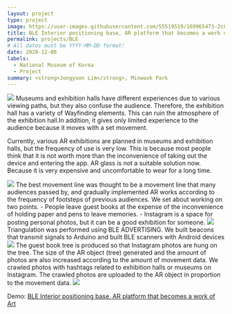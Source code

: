 ```yaml
---
layout: project
type: project
image: https://user-images.githubusercontent.com/55519519/169965473-2c647a34-c8bf-432b-a577-8765a9492745.png
title: BLE Interior positioning base, AR platform that becomes a work of Art
permalink: projects/BLE
# All dates must be YYYY-MM-DD format!
date: 2020-12-06
labels:
  - National Museum of Korea
  - Project
summary: <strong>Jongyoon Lim</strong>, Minwook Park
---
```


<img class="ui image" src="https://user-images.githubusercontent.com/55519519/169964567-45172479-6606-4e0d-a6ce-49880880754c.png">
Museums and exhibition halls have different experiences due to various viewing paths, but they also confuse the audience. Therefore, the exhibition hall has a variety of Wayfinding elements. This can ruin the atmosphere of the exhibition hall.In addition, it gives only limited experience to the audience because it moves with a set movement.

Currently, various AR exhibitions are planned in museums and exhibition halls, but the frequency of use is very low. This is because most people think that it is not worth more than the inconvenience of taking out the device and entering the app. AR glass is not a suitable solution now. Because it is very expensive and uncomfortable to wear for a long time.

<img class="ui image" src="https://user-images.githubusercontent.com/55519519/169965061-7edaf2f8-bde0-446e-ba5e-eaf77ab041c1.png">
The best movement line was thought to be a movement line that many audiences passed by, and gradually implemented AR works according to the frequency of footsteps of previous audiences. We set about working on two points.
- People leave guest books at the expense of the inconvenience of holding paper and pens to leave memories.
- Instagram is a space for posting personal photos, but it can be a good exhibition for someone.

<img class="ui image" src="https://user-images.githubusercontent.com/55519519/169963139-d175ae9f-1e99-437e-8ec0-62884c9620ce.pn">
Triangulation was performed using BLE ADVERTISING. We built beacons that transmit signals to Arduino and built BLE scanners with Android devices

<img class="ui image" src="https://user-images.githubusercontent.com/55519519/169965258-c70cc2a8-b139-4d13-926e-34eabf4dd35f.png">
The guest book tree is produced so that Instagram photos are hung on the tree. The size of the AR object (tree) generated and the amount of photos are also increased according to the amount of movement data. We crawled photos with hashtags related to exhibition halls or museums on Instagram. The crawled photos are uploaded to the AR object in proportion to the movement data.


<img class="ui image" src="https://user-images.githubusercontent.com/55519519/169965473-2c647a34-c8bf-432b-a577-8765a9492745.png">

Demo: <a href="[https://www.youtube.com/watch?v=arj7oStGLkU](https://drive.google.com/file/d/1MQfWMtCFVt1hlitIfkcAfMmlzjEm7Fn1/view?usp=sharing)"></i>BLE Interior positioning base, AR platform that becomes a work of Art</a>















 



